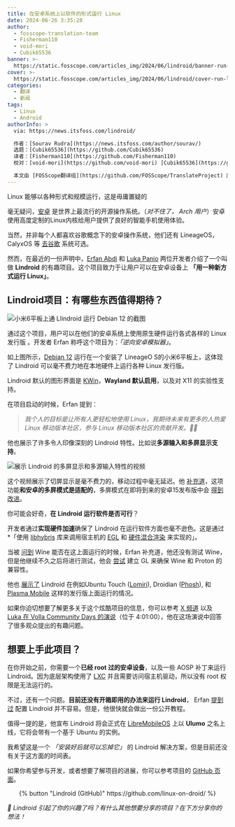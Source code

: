 ```yaml
---
title: 在安卓系统上以软件的形式运行 Linux
date: 2024-06-26 3:35:28
author:
  - fosscope-translation-team
  - Fisherman110
  - void-mori
  - Cubik65536
banner: >-
  https://static.fosscope.com/articles_img/2024/06/lindroid/banner-run-linux-in-android.png
cover: >-
  https://static.fosscope.com/articles_img/2024/06/lindroid/cover-run-linux-in-android.png
categories:
  - 翻译
  - 新闻
tags:
  - Linux
  - Android
authorInfo: >
  via: https://news.itsfoss.com/lindroid/

  作者：[Sourav Rudra](https://news.itsfoss.com/author/sourav/)
  选题：[Cubik65536](https://github.com/Cubik65536)
  译者：[Fisherman110](https://github.com/Fisherman110)
  校对：[void-mori](https://github.com/void-mori) [Cubik65536](https://github.com/Cubik65536)

  本文由 [FOSScope翻译组](https://github.com/FOSScope/TranslateProject) 原创编译，[开源观察](https://fosscope.com/) 荣誉推出
---
```


<!-- 所有在被 `<>` 标记的地方都需要被替换成对应的内容 -->

Linux 能够以各种形式和规模运行，这是毋庸置疑的

<!-- more -->

毫无疑问，[安卓](https://www.android.com/) 是世界上最流行的开源操作系统。（*对不住了， Arch 用户*）安卓使用高度定制的Linux内核给用户提供了良好的智能手机使用体验。

当然，并非每个人都喜欢谷歌概念下的安卓操作系统，他们还有 LineageOS，CalyxOS 等 [去谷歌](https://itsfoss.com/android-distributions-roms/) 系统可选。

然而，在最近的一份声明中，[Erfan Abdi](https://x.com/Khode_Erfan) 和 [Luka Panio](https://x.com/lukapanio) 两位开发者介绍了一个叫做 **Lindroid** 的有趣项目。这个项目致力于让用户可以在安卓设备上 **「用一种新方式运行 Linux」**。

## Lindroid项目：有哪些东西值得期待？

![小米6平板上通 Llindroid 运行 Debian 12 的截图](https://static.fosscope.com/articles_img/2024/06/lindroid/run-linux-in-android-1.png)

通过这个项目，用户可以在他们的安卓系统上使用原生硬件运行各式各样的 Linux 发行版 。开发者 Erfan 称呼这个项目为：*「逆向安卓模拟器」*。

如上图所示，[Debian 12](https://news.itsfoss.com/debian-12-release/) 运行在一个安装了 LineageO S的小米6平板上，这体现了 Lindroid 可以毫不费力地在本地硬件上运行各种 Linux 发行版。

Lindroid 默认的图形界面是 [KWin](https://en.wikipedia.org/wiki/KWin)，**Wayland 默认启用**，以及对 X11 的实验性支持。

在项目启动的时候，Erfan 提到：

> *我个人的目标是让所有人更轻松地使用 Linux，我期待未来有更多的人热爱 Linux 移动版本社区，参与 Linux 移动版本社区的贡献开发。🙏🙏*

他也展示了许多令人印像深刻的 Lindroid 特性。比如说**多源输入和多屏显示支持**。

![展示 Lindroid 的多屏显示和多源输入特性的视频](https://static.fosscope.com/articles_img/2024/06/lindroid/run-linux-in-android-2.gif)

这个视频展示了切屏显示是毫不费力的，移动过程中毫无延迟。他 [补充道](https://x.com/Khode_Erfan/status/1802332143579742336)，这项功能**和安卓的多屏模式是适配的**，多屏模式在即将到来的安卓15发布版中会 [得到改进](https://www.androidauthority.com/android-15-desktop-mode-demo-3430991/)。

你可能会好奇，**在 Lindroid 运行软件是否可行**？

开发者通过**实现硬件加速**确保了 Lindroid 在运行软件方面也毫不逊色。这是通过 *「使用 [libhybris](https://github.com/libhybris/libhybris) 库来调用宿主机的 [EGL](https://en.wikipedia.org/wiki/EGL_(API)) 和 [硬件混合渲染](https://source.android.com/docs/core/graphics/hwc) 来实现的」。

当被 [问到](https://x.com/stashyymane/status/1802419147961254322) Wine 能否在这上面运行的时候，Erfan 补充道，他还没有测试 Wine，但是他继续不久之后将进行测试，他会 [尝试](https://x.com/4k_isn/status/1802364478803296729) 建立 GL 来确保 Wine 和 Proton 的兼容性。

他也 [展示了](https://x.com/Khode_Erfan/status/1802331901933334839) Lindroid 在例如Ubuntu Touch ([Lomiri](https://lomiri.com/)), Droidian ([Phosh](https://github.com/droidian/phosh)), 和 [Plasma Mobile](https://plasma-mobile.org/) 这样的发行版上面运行的情况。

如果你迫切想要了解更多关于这个炫酷项目的信息，你可以参考 [X 频道](https://x.com/Khode_Erfan/status/1802331845633212554) 以及 [Luka 在 Volla Community Days 的演说](https://www.youtube.com/live/7vF5647gNbo?si=q5mxoLeEhhlTC5ew&t=14460)（位于 4:01:00），他在这场演说中回答了很多观众提出的有趣问题。

## 想要上手此项目？

在你开始之前，你需要一个**已经 root 过的安卓设备**，以及一些 AOSP 补丁来运行 Lindroid。因为底层架构使用了 [LXC](https://linuxcontainers.org/) 并且需要访问宿主机驱动，所以没有 root 权限是无法运行的。

不过，还有一个问题。**目前还没有开箱即用的办法来运行 Lindroid**， Erfan [提到过](https://x.com/basujindal/status/1802425576436744680) 配置 Lindroid 并不容易。但是，他很快就会做出一份公开教程。

值得一提的是，他宣布 Lindroid 将会正式在 [LibreMobileOS](https://lmo.framer.website/) 上以 **Ulumo** 之名上线，它将会带有一个基于 Ubuntu 的实例。

我希望这是一个 *「安装好后就可以忘掉它」* 的 Lindroid 解决方案，但是目前还没有关于这方面的时间表。

如果你希望参与开发，或者想要了解项目的进展，你可以参考项目的 [GitHub 页面](https://github.com/linux-on-droid/)。

<center>{% button "Lindroid (GitHub)" https://github.com/linux-on-droid/ %}</center>

*💬 Lindroid 引起了你的兴趣了吗？有什么其他想要分享的项目？在下方分享你的想法！*
